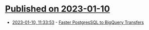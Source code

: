 # [Published on 2023-01-10](index.md)

* [2023-01-10, 11:33:53](https://news.ycombinator.com/item?id=34323258) - [Faster PostgresSQL to BigQuery Transfers](https://tech.marksblogg.com/postgresql-to-bigquery.html)
